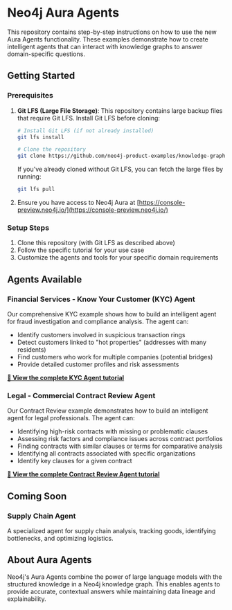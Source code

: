 # Neo4j Aura Agents

This repository contains step-by-step instructions on how to use the new Aura Agents functionality. These examples demonstrate how to create intelligent agents that can interact with knowledge graphs to answer domain-specific questions.

## Getting Started
### Prerequisites

1. **Git LFS (Large File Storage)**: This repository contains large backup files that require Git LFS. Install Git LFS before cloning:
   ```bash
   # Install Git LFS (if not already installed)
   git lfs install
   
   # Clone the repository
   git clone https://github.com/neo4j-product-examples/knowledge-graph-agent.git
   ```
   
   If you've already cloned without Git LFS, you can fetch the large files by running:
   ```bash
   git lfs pull
   ```

2. Ensure you have access to Neo4j Aura at [https://console-preview.neo4j.io/](https://console-preview.neo4j.io/)

### Setup Steps

1. Clone this repository (with Git LFS as described above)
2. Follow the specific tutorial for your use case
3. Customize the agents and tools for your specific domain requirements



## Agents Available

### Financial Services - Know Your Customer (KYC) Agent

Our comprehensive KYC example shows how to build an intelligent agent for fraud investigation and compliance analysis. The agent can:
- Identify customers involved in suspicious transaction rings
- Detect customers linked to "hot properties" (addresses with many residents)
- Find customers who work for multiple companies (potential bridges)
- Provide detailed customer profiles and risk assessments

**[📖 View the complete KYC Agent tutorial](./kyc-agent.md)**


### Legal - Commercial Contract Review Agent

Our Contract Review example demonstrates how to build an intelligent agent for legal professionals. The agent can:
- Identifying high-risk contracts with missing or problematic clauses
- Assessing risk factors and compliance issues across contract portfolios
- Finding contracts with similar clauses or terms for comparative analysis
- Identifying all contracts associated with specific organizations
- Identify key clauses for a given contract

**[📖 View the complete Contract Review Agent tutorial](./contract-review.md)**

## Coming Soon

### Supply Chain Agent  
A specialized agent for supply chain analysis, tracking goods, identifying bottlenecks, and optimizing logistics.


## About Aura Agents

Neo4j's Aura Agents combine the power of large language models with the structured knowledge in a Neo4j knowledge graph. This enables agents to provide accurate, contextual answers while maintaining data lineage and explainability.
